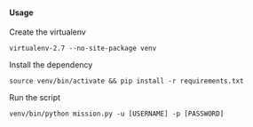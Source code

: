 #### Usage

Create the virtualenv

    virtualenv-2.7 --no-site-package venv

Install the dependency

    source venv/bin/activate && pip install -r requirements.txt

Run the script

    venv/bin/python mission.py -u [USERNAME] -p [PASSWORD]
